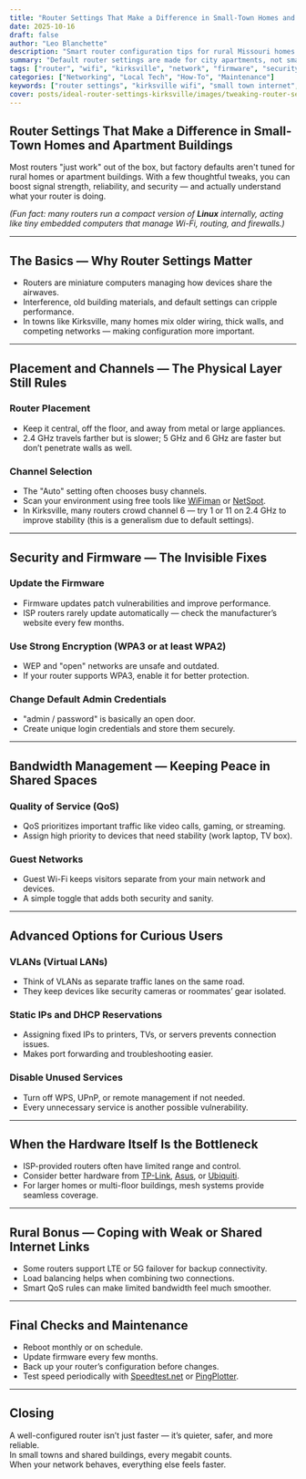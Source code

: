 ```yaml
---
title: "Router Settings That Make a Difference in Small-Town Homes and Apartment Buildings"
date: 2025-10-16
draft: false
author: "Leo Blanchette"
description: "Smart router configuration tips for rural Missouri homes and small apartment buildings. Learn how placement, firmware, and security settings affect Wi-Fi speed, reliability, and safety."
summary: "Default router settings are made for city apartments, not small-town homes. A few careful changes can boost range, reliability, and security for everyone on your network."
tags: ["router", "wifi", "kirksville", "network", "firmware", "security", "switchboard tech services"]
categories: ["Networking", "Local Tech", "How-To", "Maintenance"]
keywords: ["router settings", "kirksville wifi", "small town internet", "apartment network tips", "firmware update", "home networking"]
cover: posts/ideal-router-settings-kirksville/images/tweaking-router-settings-lego-minifig-illustration.jpg
---
```


## Router Settings That Make a Difference in Small-Town Homes and Apartment Buildings

Most routers "just work" out of the box, but factory defaults aren't tuned for rural homes or apartment buildings. With a few thoughtful tweaks, you can boost signal strength, reliability, and security — and actually understand what your router is doing.

*(Fun fact: many routers run a compact version of **Linux** internally, acting like tiny embedded computers that manage Wi-Fi, routing, and firewalls.)*

---

## The Basics — Why Router Settings Matter
- Routers are miniature computers managing how devices share the airwaves.  
- Interference, old building materials, and default settings can cripple performance.  
- In towns like Kirksville, many homes mix older wiring, thick walls, and competing networks — making configuration more important.

---

## Placement and Channels — The Physical Layer Still Rules

### Router Placement
- Keep it central, off the floor, and away from metal or large appliances.  
- 2.4 GHz travels farther but is slower; 5 GHz and 6 GHz are faster but don’t penetrate walls as well.

### Channel Selection
- The "Auto" setting often chooses busy channels.  
- Scan your environment using free tools like [WiFiman](https://wifiman.com/) or [NetSpot](https://www.netspotapp.com/).  
- In Kirksville, many routers crowd channel 6 — try 1 or 11 on 2.4 GHz to improve stability (this is a generalism due to default settings).

---

## Security and Firmware — The Invisible Fixes

### Update the Firmware
- Firmware updates patch vulnerabilities and improve performance.  
- ISP routers rarely update automatically — check the manufacturer’s website every few months.

### Use Strong Encryption (WPA3 or at least WPA2)
- WEP and "open" networks are unsafe and outdated.  
- If your router supports WPA3, enable it for better protection.

### Change Default Admin Credentials
- "admin / password" is basically an open door.  
- Create unique login credentials and store them securely.

---

## Bandwidth Management — Keeping Peace in Shared Spaces

### Quality of Service (QoS)
- QoS prioritizes important traffic like video calls, gaming, or streaming.  
- Assign high priority to devices that need stability (work laptop, TV box).

### Guest Networks
- Guest Wi-Fi keeps visitors separate from your main network and devices.  
- A simple toggle that adds both security and sanity.

---

## Advanced Options for Curious Users

### VLANs (Virtual LANs)
- Think of VLANs as separate traffic lanes on the same road.  
- They keep devices like security cameras or roommates’ gear isolated.

### Static IPs and DHCP Reservations
- Assigning fixed IPs to printers, TVs, or servers prevents connection issues.  
- Makes port forwarding and troubleshooting easier.

### Disable Unused Services
- Turn off WPS, UPnP, or remote management if not needed.  
- Every unnecessary service is another possible vulnerability.

---

## When the Hardware Itself Is the Bottleneck
- ISP-provided routers often have limited range and control.  
- Consider better hardware from [TP-Link](https://www.tp-link.com/), [Asus](https://www.asus.com/), or [Ubiquiti](https://ui.com/).  
- For larger homes or multi-floor buildings, mesh systems provide seamless coverage.

---

## Rural Bonus — Coping with Weak or Shared Internet Links
- Some routers support LTE or 5G failover for backup connectivity.  
- Load balancing helps when combining two connections.  
- Smart QoS rules can make limited bandwidth feel much smoother.

---

## Final Checks and Maintenance
- Reboot monthly or on schedule.  
- Update firmware every few months.  
- Back up your router’s configuration before changes.  
- Test speed periodically with [Speedtest.net](https://www.speedtest.net/) or [PingPlotter](https://www.pingplotter.com/).

---

## Closing
A well-configured router isn’t just faster — it’s quieter, safer, and more reliable.  
In small towns and shared buildings, every megabit counts.  
When your network behaves, everything else feels faster.

